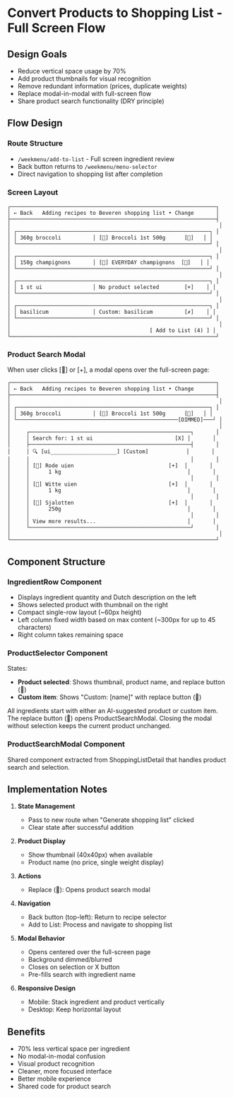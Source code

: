 # Convert Products to Shopping List - Full Screen Flow

## Design Goals
- Reduce vertical space usage by 70%
- Add product thumbnails for visual recognition
- Remove redundant information (prices, duplicate weights)
- Replace modal-in-modal with full-screen flow
- Share product search functionality (DRY principle)

## Flow Design

### Route Structure
- `/weekmenu/add-to-list` - Full screen ingredient review
- Back button returns to `/weekmenu/menu-selector`
- Direct navigation to shopping list after completion

### Screen Layout

```
┌─────────────────────────────────────────────────────────────────┐
│ ← Back   Adding recipes to Beveren shopping list • Change       │
├─────────────────────────────────────────────────────────────────┤
│                                                                  │
│ ┌─────────────────────────────────────────────────────────────┐ │
│ │ 360g broccoli          │ [🥦] Broccoli 1st 500g      [🔄]   │ │
│ └─────────────────────────────────────────────────────────────┘ │
│                                                                  │
│ ┌─────────────────────────────────────────────────────────────┐ │
│ │ 150g champignons       │ [🍄] EVERYDAY champignons  [🔄]   │ │
│ └─────────────────────────────────────────────────────────────┘ │
│                                                                  │
│ ┌─────────────────────────────────────────────────────────────┐ │
│ │ 1 st ui                │ No product selected        [+]    │ │
│ └─────────────────────────────────────────────────────────────┘ │
│                                                                  │
│ ┌─────────────────────────────────────────────────────────────┐ │
│ │ basilicum              │ Custom: basilicum          [✗]    │ │
│ └─────────────────────────────────────────────────────────────┘ │
│                                                                  │
│                                            [ Add to List (4) ] │
└─────────────────────────────────────────────────────────────────┘
```

### Product Search Modal

When user clicks [🔄] or [+], a modal opens over the full-screen page:

```
┌─────────────────────────────────────────────────────────────────┐
│ ← Back   Adding recipes to Beveren shopping list • Change       │
├─────────────────────────────────────────────────────────────────┤
│                                                                  │
│ ┌─────────────────────────────────────────────────────────────┐ │
│ │ 360g broccoli          │ [🥦] Broccoli 1st 500g      [🔄]   │ │
│ └───────────────────────────────────────────────────[DIMMED]───┘ │
│                                                                  │
│     ┌───────────────────────────────────────────────────┐       │
│     │ Search for: 1 st ui                          [X] │       │
│     ├───────────────────────────────────────────────────┤       │
│     │ 🔍 [ui_____________________] [Custom]            │       │
│     │                                                   │       │
│     │ [🧅] Rode uien                              [+]  │       │
│     │      1 kg                                        │       │
│     │                                                   │       │
│     │ [🧅] Witte uien                             [+]  │       │
│     │      1 kg                                        │       │
│     │                                                   │       │
│     │ [🧅] Sjalotten                              [+]  │       │
│     │      250g                                        │       │
│     │                                                   │       │
│     │ View more results...                             │       │
│     └───────────────────────────────────────────────────┘       │
│                                                                  │
└─────────────────────────────────────────────────────────────────┘
```

## Component Structure

### IngredientRow Component
- Displays ingredient quantity and Dutch description on the left
- Shows selected product with thumbnail on the right
- Compact single-row layout (~60px height)
- Left column fixed width based on max content (~300px for up to 45 characters)
- Right column takes remaining space

### ProductSelector Component
States:
- **Product selected**: Shows thumbnail, product name, and replace button (🔄)
- **Custom item**: Shows "Custom: [name]" with replace button (🔄)

All ingredients start with either an AI-suggested product or custom item. The replace button (🔄) opens ProductSearchModal. Closing the modal without selection keeps the current product unchanged.

### ProductSearchModal Component
Shared component extracted from ShoppingListDetail that handles product search and selection.

## Implementation Notes

1. **State Management**
   - Pass to new route when "Generate shopping list" clicked
   - Clear state after successful addition

2. **Product Display**
   - Show thumbnail (40x40px) when available
   - Product name (no price, single weight display)

3. **Actions**
   - Replace (🔄): Opens product search modal

4. **Navigation**
   - Back button (top-left): Return to recipe selector
   - Add to List: Process and navigate to shopping list

5. **Modal Behavior**
   - Opens centered over the full-screen page
   - Background dimmed/blurred
   - Closes on selection or X button
   - Pre-fills search with ingredient name

6. **Responsive Design**
   - Mobile: Stack ingredient and product vertically
   - Desktop: Keep horizontal layout

## Benefits
- 70% less vertical space per ingredient
- No modal-in-modal confusion
- Visual product recognition
- Cleaner, more focused interface
- Better mobile experience
- Shared code for product search